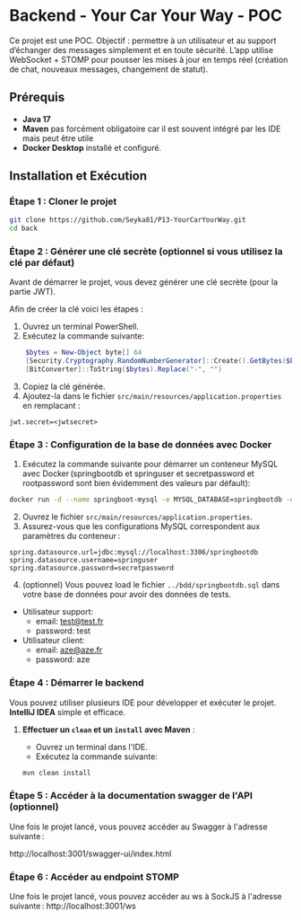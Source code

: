# Backend - Your Car Your Way - POC

Ce projet est une POC.
Objectif : permettre à un utilisateur et au support d’échanger des messages simplement et en toute sécurité.
L’app utilise WebSocket + STOMP pour pousser les mises à jour en temps réel (création de chat, nouveaux messages, changement de statut).

## **Prérequis**

- **Java 17**
- **Maven** pas forcément obligatoire car il est souvent intégré par les IDE mais peut être utile
- **Docker Desktop** installé et configuré.

## **Installation et Exécution**

### **Étape 1 : Cloner le projet**

```bash
git clone https://github.com/Seyka81/P13-YourCarYourWay.git
cd back
```

### **Étape 2 : Générer une clé secrète (optionnel si vous utilisez la clé par défaut)**

Avant de démarrer le projet, vous devez générer une clé secrète (pour la partie JWT).

Afin de créer la clé voici les étapes :

1. Ouvrez un terminal PowerShell.
2. Exécutez la commande suivante:

```powershell
    $bytes = New-Object byte[] 64
    [Security.Cryptography.RandomNumberGenerator]::Create().GetBytes($bytes)
    [BitConverter]::ToString($bytes).Replace("-", "")
```

3. Copiez la clé générée.
4. Ajoutez-la dans le fichier `src/main/resources/application.properties` en remplacant <jwtsecret>:

```properties
jwt.secret=<jwtsecret>
```

### **Étape 3 : Configuration de la base de données avec Docker**

1. Exécutez la commande suivante pour démarrer un conteneur MySQL avec Docker (springbootdb et springuser et secretpassword et rootpassword sont bien évidemment des valeurs par défault):

```bash
docker run -d --name springboot-mysql -e MYSQL_DATABASE=springbootdb -e MYSQL_USER=springuser -e MYSQL_PASSWORD=secretpassword -e MYSQL_ROOT_PASSWORD=rootpassword -p 3306:3306 mysql:latest
```

2. Ouvrez le fichier `src/main/resources/application.properties`.
3. Assurez-vous que les configurations MySQL correspondent aux paramètres du conteneur :

```properties
spring.datasource.url=jdbc:mysql://localhost:3306/springbootdb
spring.datasource.username=springuser
spring.datasource.password=secretpassword
```

4. (optionnel) Vous pouvez load le fichier `../bdd/springbootdb.sql` dans votre base de données pour avoir des données de tests.

- Utilisateur support:
  - email: test@test.fr
  - password: test
- Utilisateur client:
  - email: aze@aze.fr
  - password: aze

### **Étape 4 : Démarrer le backend**

Vous pouvez utiliser plusieurs IDE pour développer et exécuter le projet. **IntelliJ IDEA** simple et efficace.

1. **Effectuer un `clean` et un `install` avec Maven** :

   - Ouvrez un terminal dans l'IDE.
   - Exécutez la commande suivante:

   ```bash
   mvn clean install
   ```

### **Étape 5 : Accéder à la documentation swagger de l'API (optionnel)**

Une fois le projet lancé, vous pouvez accéder au Swagger à l'adresse suivante :

http://localhost:3001/swagger-ui/index.html

### **Étape 6 : Accéder au endpoint STOMP**

Une fois le projet lancé, vous pouvez accéder au ws à SockJS à l'adresse suivante :
http://localhost:3001/ws
